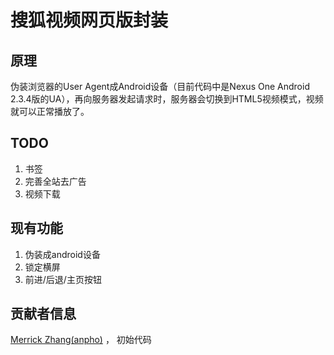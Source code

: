 # 搜狐视频网页版封装

## 原理

伪装浏览器的User Agent成Android设备（目前代码中是Nexus One Android 2.3.4版的UA），再向服务器发起请求时，服务器会切换到HTML5视频模式，视频就可以正常播放了。

## TODO

1. 书签
2. 完善全站去广告
3. 视频下载

## 现有功能

1. 伪装成android设备
2. 锁定横屏
3. 前进/后退/主页按钮

## 贡献者信息

[Merrick Zhang(anpho)](http://weibo.com/anphox) ， 初始代码


